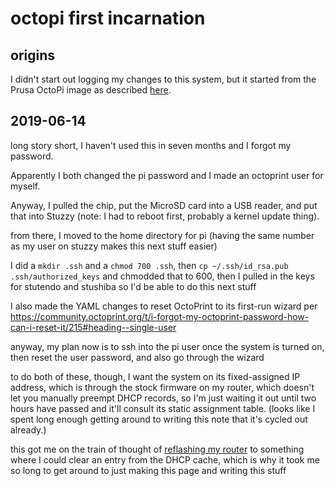 # octopi first incarnation

## origins

I didn't start out logging my changes to this system, but it started from the Prusa OctoPi image as described [here](https://help.prusa3d.com/article/Loz15FAgEk-octo-print-raspberry-pi-zero-w).

## 2019-06-14

long story short, I haven't used this in seven months and I forgot my password.

Apparently I both changed the pi password and I made an octoprint user for myself.

Anyway, I pulled the chip, put the MicroSD card into a USB reader, and put that into Stuzzy (note: I had to reboot first, probably a kernel update thing).

from there, I moved to the home directory for pi (having the same number as my user on stuzzy makes this next stuff easier)

I did a `mkdir .ssh` and a `chmod 700 .ssh`, then `cp ~/.ssh/id_rsa.pub .ssh/authorized_keys` and chmodded that to 600, then I pulled in the keys for stutendo and stushiba so I'd be able to do this next stuff

I also made the YAML changes to reset OctoPrint to its first-run wizard per https://community.octoprint.org/t/i-forgot-my-octoprint-password-how-can-i-reset-it/215#heading--single-user

anyway, my plan now is to ssh into the pi user once the system is turned on, then reset the user password, and also go through the wizard

to do both of these, though, I want the system on its fixed-assigned IP address, which is through the stock firmware on my router, which doesn't let you manually preempt DHCP records, so I'm just waiting it out until two hours have passed and it'll consult its static assignment table. (looks like I spent long enough getting around to writing this note that it's cycled out already.)

this got me on the train of thought of [reflashing my router](hbsf7-0ab83-rg8v3-7751k-xf80a) to something where I could clear an entry from the DHCP cache, which is why it took me so long to get around to just making this page and writing this stuff
